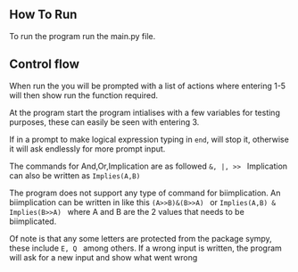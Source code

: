 ## How To Run
To run the program run the main.py file.
## Control flow

When run the you will be prompted with a list of actions where entering 1-5 will then show run the function required. 

At the program start the program intialises with a few variables for testing purposes, these can easily be seen with entering 3. 

If in a prompt to make logical expression typing in ```end```, will stop it, otherwise it will ask endlessly for more prompt input.

The commands for And,Or,Implication are as followed ```&, |, >> ``` Implication can also be written as ```Implies(A,B)```


The program does not support any type of command for biimplication. An biimplication can be written in like this 
```(A>>B)&(B>>A) ``` or ```Implies(A,B) & Implies(B>>A) ``` where A and B are the 2 values that needs to be biimplicated. 

Of note is that any some letters are protected from the package sympy, these include ``E, Q `` among others. If a wrong input is written, the program will ask for a new input and show what went wrong